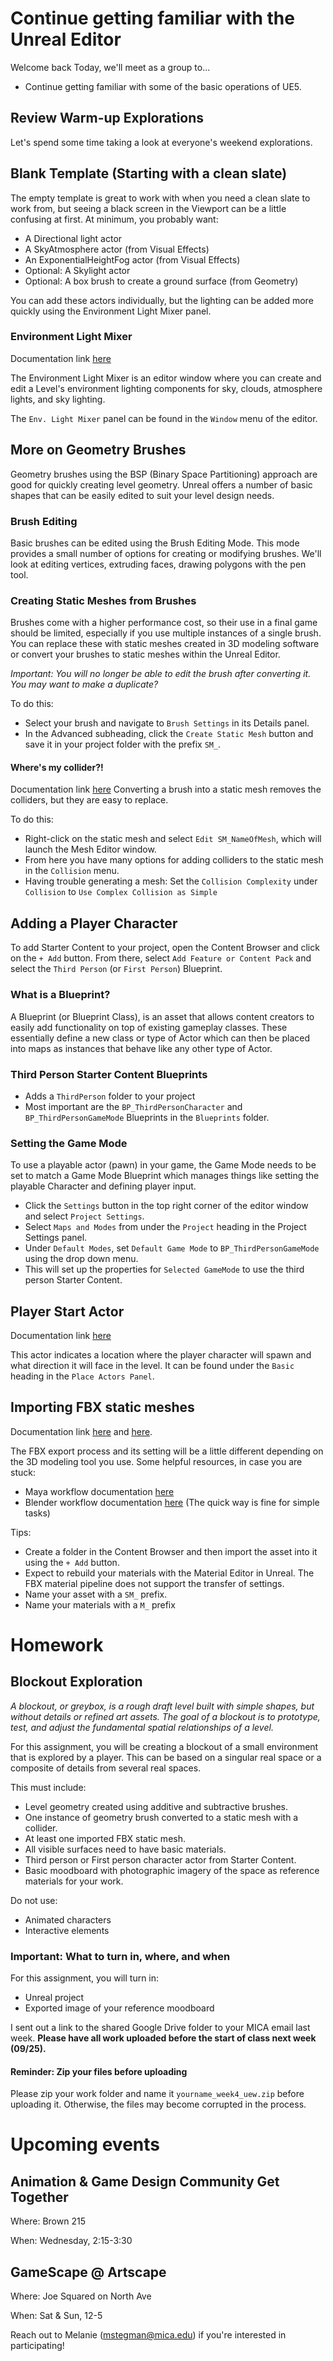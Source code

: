# Continue getting familiar with the Unreal Editor
Welcome back Today, we'll meet as a group to...
- Continue getting familiar with some of the basic operations of UE5.

## Review Warm-up Explorations
Let's spend some time taking a look at everyone's weekend explorations.

## Blank Template (Starting with a clean slate)
The empty template is great to work with when you need a clean slate to work from, but seeing a black screen in the Viewport can be a little confusing at first. At minimum, you probably want:
- A Directional light actor
- A SkyAtmosphere actor (from Visual Effects)
- An ExponentialHeightFog actor (from Visual Effects)
- Optional: A Skylight actor
- Optional: A box brush to create a ground surface (from Geometry)

You can add these actors individually, but the lighting can be added more quickly using the Environment Light Mixer panel.

### Environment Light Mixer
Documentation link [here](https://docs.unrealengine.com/5.2/en-US/environment-light-mixer-in-unreal-engine/)

The Environment Light Mixer is an editor window where you can create and edit a Level's environment lighting components for sky, clouds, atmosphere lights, and sky lighting. 

The `Env. Light Mixer` panel can be found in the `Window` menu of the editor.

## More on Geometry Brushes
Geometry brushes using the BSP (Binary Space Partitioning) approach are good for quickly creating level geometry. Unreal offers a number of basic shapes that can be easily edited to suit your level design needs.

### Brush Editing
Basic brushes can be edited using the Brush Editing Mode. This mode provides a small number of options for creating or modifying brushes. We'll look at editing vertices, extruding faces, drawing polygons with the pen tool.

### Creating Static Meshes from Brushes
Brushes come with a higher performance cost, so their use in a final game should be limited, especially if you use multiple instances of a single brush. You can replace these with static meshes created in 3D modeling software or convert your brushes to static meshes within the Unreal Editor. 

_Important: You will no longer be able to edit the brush after converting it. You may want to make a duplicate?_

To do this:
- Select your brush and navigate to `Brush Settings` in its Details panel.
- In the Advanced subheading, click the `Create Static Mesh` button and save it in your project folder with the prefix `SM_`.

#### Where's my collider?!
Documentation link [here](https://docs.unrealengine.com/5.2/en-US/setting-up-collisions-with-static-meshes-in-unreal-engine/)
Converting a brush into a static mesh removes the colliders, but they are easy to replace.

To do this:
- Right-click on the static mesh and select `Edit SM_NameOfMesh`, which will launch the Mesh Editor window.
- From here you have many options for adding colliders to the static mesh in the `Collision` menu.
- Having trouble generating a mesh: Set the `Collision Complexity` under `Collision` to `Use Complex Collision as Simple`

## Adding a Player Character
To add Starter Content to your project, open the Content Browser and click on the `+ Add` button. From there, select `Add Feature or Content Pack` and select the `Third Person` (or `First Person`) Blueprint.

### What is a Blueprint?
A Blueprint (or Blueprint Class), is an asset that allows content creators to easily add functionality on top of existing gameplay classes. These essentially define a new class or type of Actor which can then be placed into maps as instances that behave like any other type of Actor.

### Third Person Starter Content Blueprints
- Adds a `ThirdPerson` folder to your project
- Most important are the `BP_ThirdPersonCharacter` and `BP_ThirdPersonGameMode` Blueprints in the `Blueprints` folder.

### Setting the Game Mode
To use a playable actor (pawn) in your game, the Game Mode needs to be set to match a Game Mode Blueprint which manages things like setting the playable Character and defining player input.

- Click the `Settings` button in the top right corner of the editor window and select `Project Settings`.
- Select `Maps and Modes` from under the `Project` heading in the Project Settings panel.
- Under `Default Modes`, set `Default Game Mode` to `BP_ThirdPersonGameMode` using the drop down menu.
- This will set up the properties for `Selected GameMode` to use the third person Starter Content. 

## Player Start Actor
Documentation link [here](https://docs.unrealengine.com/5.2/en-US/player-start-actor-in-unreal-engine/)

This actor indicates a location where the player character will spawn and what direction it will face in the level. It can be found under the `Basic` heading in the `Place Actors Panel`.

## Importing FBX static meshes
Documentation link [here](https://docs.unrealengine.com/5.2/en-US/importing-assets-directly-into-unreal-engine/) and [here](https://docs.unrealengine.com/5.2/en-US/fbx-static-mesh-pipeline-in-unreal-engine/).

The FBX export process and its setting will be a little different depending on the 3D modeling tool you use. Some helpful resources, in case you are stuck:
- Maya workflow documentation [here](https://docs.unrealengine.com/5.2/en-US/fbx-material-pipeline-in-unreal-engine/)
- Blender workflow documentation [here](https://www.youtube.com/watch?v=BBYIw23sFyU) (The quick way is fine for simple tasks)

Tips:
- Create a folder in the Content Browser and then import the asset into it using the `+ Add` button.
- Expect to rebuild your materials with the Material Editor in Unreal. The FBX material pipeline does not support the transfer of settings.
- Name your asset with a `SM_` prefix.
- Name your materials with a `M_` prefix

# Homework

## Blockout Exploration
_A blockout, or greybox, is a rough draft level built with simple shapes, but without details or refined art assets. The goal of a blockout is to prototype, test, and adjust the fundamental spatial relationships of a level._

For this assignment, you will be creating a blockout of a small environment that is explored by a player. This can be based on a singular real space or a composite of details from several real spaces.

This must include:
- Level geometry created using additive and subtractive brushes.
- One instance of geometry brush converted to a static mesh with a collider.
- At least one imported FBX static mesh.
- All visible surfaces need to have basic materials.
- Third person or First person character actor from Starter Content.
- Basic moodboard with photographic imagery of the space as reference materials for your work.

Do not use:
- Animated characters
- Interactive elements

### Important: What to turn in, where, and when

For this assignment, you will turn in:
- Unreal project
- Exported image of your reference moodboard

I sent out a link to the shared Google Drive folder to your MICA email last week. __Please have all work uploaded before the start of class next week (09/25).__

#### Reminder: Zip your files before uploading
Please zip your work folder and name it `yourname_week4_uew.zip` before uploading it. Otherwise, the files may become corrupted in the process.

# Upcoming events

## Animation & Game Design Community Get Together

Where: Brown 215

When: Wednesday, 2:15-3:30

## GameScape @ Artscape

Where: Joe Squared on North Ave

When: Sat & Sun, 12-5

Reach out to Melanie (mstegman@mica.edu) if you're interested in participating!
